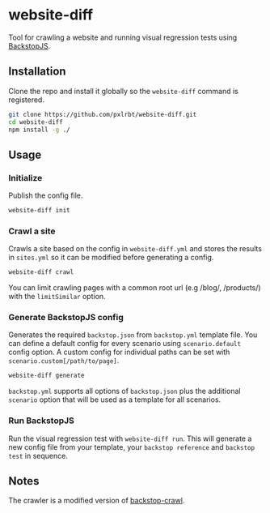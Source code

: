 # website-diff

Tool for crawling a website and running visual regression tests using [BackstopJS](https://github.com/garris/BackstopJS).

## Installation
Clone the repo and install it globally so the `website-diff` command is registered.

```bash
git clone https://github.com/pxlrbt/website-diff.git
cd website-diff
npm install -g ./
```

## Usage

### Initialize
Publish the config file.
```bash
website-diff init
```
### Crawl a site
Crawls a site based on the config in `website-diff.yml` and stores the results in `sites.yml` so it can be modified before generating a config.
```bash
website-diff crawl
```

You can limit crawling pages with a common root url (e.g /blog/, /products/) with the `limitSimilar` option.

### Generate BackstopJS config
Generates the required `backstop.json` from `backstop.yml` template file. You can define a default config for every scenario using `scenario.default` config option.
A custom config for individual paths can be set with `scenario.custom[/path/to/page]`.

```bash
website-diff generate
```

`backstop.yml` supports all options of `backstop.json` plus the additional `scenario` option that will be used as a template for all scenarios.

### Run BackstopJS
Run the visual regression test with `website-diff run`. This will generate a new config file from your template, your `backstop reference` and `backstop test` in sequence.

## Notes
The crawler is a modified version of [backstop-crawl](https://github.com/fffunction/backstop-crawl).
